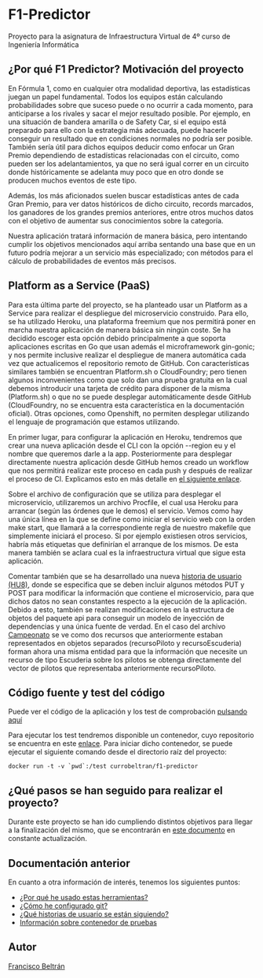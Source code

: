 # F1-Predictor
Proyecto para la asignatura de Infraestructura Virtual de 4º curso de Ingeniería Informática

## ¿Por qué F1 Predictor? Motivación del proyecto

En Fórmula 1, como en cualquier otra modalidad deportiva, las estadísticas juegan un papel fundamental. Todos los equipos están calculando probabilidades sobre que suceso puede o no ocurrir a cada momento, para anticiparse a los rivales y sacar el mejor resultado posible. Por ejemplo, en una situación de bandera amarilla o de Safety Car, si el equipo está preparado para ello con la estrategia más adecuada, puede hacerle conseguir un resultado que en condiciones normales no podría ser posible. También sería útil para dichos equipos deducir como enfocar un Gran Premio dependiendo de estadísticas relacionadas con el circuito, como pueden ser los adelantamientos, ya que no será igual correr en un circuito donde históricamente se adelanta muy poco que en otro donde se producen muchos eventos de este tipo.

Además, los más aficionados suelen buscar estadísticas antes de cada Gran Premio, para ver datos históricos de dicho circuito, records marcados, los ganadores de los grandes premios anteriores, entre otros muchos datos con el objetivo de aumentar sus conocimientos sobre la categoría.

Nuestra aplicación tratará información de manera básica, pero intentando cumplir los objetivos mencionados aquí arriba sentando una base que en un futuro podría mejorar a un servicio más especializado; con métodos para el cálculo de probabilidades de eventos más precisos.

## Platform as a Service (PaaS)

Para esta última parte del proyecto, se ha planteado usar un Platform as a Service para realizar el despliegue del microservicio construido. Para ello, se ha utilizado Heroku, una plataforma freemium que nos permitirá poner en marcha nuestra aplicación de manera básica sin ningún coste. Se ha decidido escoger esta opción debido principalmente a que soporta aplicaciones escritas en Go que usan además el microframework gin-gonic; y nos permite inclusive realizar el despliegue de manera automática cada vez que actualicemos el repositorio remoto de GitHub. Con características similares también se encuentran Platform.sh o CloudFoundry; pero tienen algunos inconvenientes como que solo dan una prueba gratuita en la cual debemos introducir una tarjeta de crédito para disponer de la misma (Platform.sh) o que no se puede desplegar automáticamente desde GitHub (CloudFoundry, no se encuentra esta característica en la documentación oficial). Otras opciones, como Openshift, no permiten desplegar utilizando el lenguaje de programación que estamos utilizando.

En primer lugar, para configurar la aplicación en Heroku, tendremos que crear una nueva aplicación desde el CLI con la opción --region eu y el nombre que queremos darle a la app. Posteriormente para desplegar directamente nuestra aplicación desde GitHub hemos creado un workflow que nos permitirá realizar este proceso en cada push y después de realizar el proceso de CI. Explicamos esto en más detalle en [el siguiente enlace](./docs/heroku.md).

Sobre el archivo de configuración que se utiliza para desplegar el microservicio, utilizaremos un archivo Procfile, el cual usa Heroku para arrancar (según las órdenes que le demos) el servicio. Vemos como hay una única línea en la que se define como iniciar el servicio web con la orden make start, que llamará a la correspondiente regla de nuestro makefile que simplemente iniciará el proceso. Si por ejemplo existiesen otros servicios, habría más etiquetas que definirían el arranque de los mismos. De esta manera también se aclara cual es la infraestructura virtual que sigue esta aplicación.

Comentar también que se ha desarrollado una nueva [historia de usuario (HU8)](./docs/hu), donde se especifica que se deben incluir algunos métodos PUT y POST para modificar la información que contiene el microservicio, para que dichos datos no sean constantes respecto a la ejecución de la aplicación. Debido a esto, también se realizan modificaciones en la estructura de objetos del paquete api para conseguir un modelo de inyección de dependencias y una única fuente de verdad. En el caso del archivo [Campeonato](./src/api/Campeonato.go) se ve como dos recursos que anteriormente estaban representados en objetos separados (recursoPiloto y recursoEscuderia) forman ahora una misma entidad para que la información que necesite un recurso de tipo Escuderia sobre los pilotos se obtenga directamente del vector de pilotos que representaba anteriormente recursoPiloto.

## Código fuente y test del código

Puede ver el código de la aplicación y los test de comprobación [pulsando aquí](https://github.com/currobeltran/F1-Predictor/tree/master/src/f1predictor)

Para ejecutar los test tendremos disponible un contenedor, cuyo repositorio se encuentra en este [enlace](https://hub.docker.com/r/currobeltran/f1-predictor). Para iniciar dicho contenedor, se puede ejecutar el siguiente comando desde el directorio raíz del proyecto:

```shell
docker run -t -v `pwd`:/test currobeltran/f1-predictor
```

## ¿Qué pasos se han seguido para realizar el proyecto?

Durante este proyecto se han ido cumpliendo distintos objetivos para llegar a la finalización del mismo, que se encontrarán en [este documento](./docs/pasosrealizados.md) en constante actualización.

## Documentación anterior

En cuanto a otra información de interés, tenemos los siguientes puntos:

- [¿Por qué he usado estas herramientas?](./docs/herramientas.md)
- [¿Cómo he configurado git?](./docs/configuracion.md)
- [¿Qué historias de usuario se están siguiendo?](./docs/hu.md)
- [Información sobre contenedor de pruebas](./docs/docker.md)

## Autor

[Francisco Beltrán](https://github.com/currobeltran)